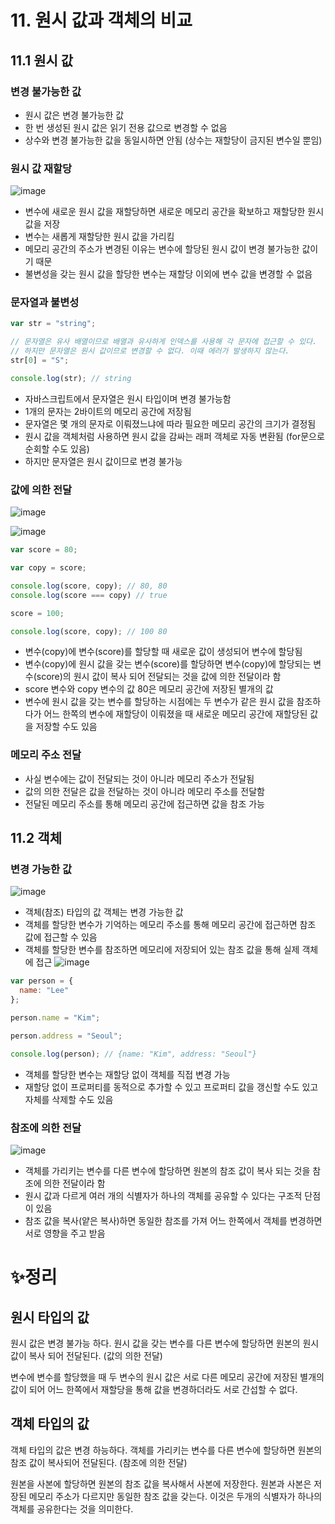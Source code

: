 # 11. 원시 값과 객체의 비교

## 11.1 원시 값

### 변경 불가능한 값

- 원시 값은 변경 불가능한 값
- 한 번 생성된 원시 값은 읽기 전용 값으로 변경할 수 없음
- 상수와 변경 불가능한 값을 동일시하면 안됨 (상수는 재할당이 금지된 변수일 뿐임)

### 원시 값 재할당
![image](https://user-images.githubusercontent.com/72698829/208316609-f60d46f1-433e-4933-91ed-04afd0192360.png)

- 변수에 새로운 원시 값을 재할당하면 새로운 메모리 공간을 확보하고 재할당한 원시 값을 저장
- 변수는 새롭게 재할당한 원시 값을 가리킴
- 메모리 공간의 주소가 변경된 이유는 변수에 할당된 원시 값이 변경 불가능한 값이기 때문
- 불변성을 갖는 원시 값을 할당한 변수는 재할당 이외에 변수 값을 변경할 수 없음

### 문자열과 불변성

```jsx
var str = "string";

// 문자열은 유사 배열이므로 배열과 유사하게 인덱스를 사용해 각 문자에 접근할 수 있다.
// 하지만 문자열은 원시 값이므로 변경할 수 없다. 이때 에러가 발생하지 않는다.
str[0] = "S";

console.log(str); // string
```

- 자바스크립트에서 문자열은 원시 타입이며 변경 불가능함
- 1개의 문자는 2바이트의 메모리 공간에 저장됨
- 문자열은 몇 개의 문자로 이뤄졌느냐에 따라 필요한 메모리 공간의 크기가 결정됨
- 원시 값을 객체처럼 사용하면 원시 값을 감싸는 래퍼 객체로 자동 변환됨 (for문으로 순회할 수도 있음)
- 하지만 문자열은 원시 값이므로 변경 불가능

### 값에 의한 전달
![image](https://user-images.githubusercontent.com/72698829/208316616-2b1df3c1-4281-43cc-8998-1ba8ad736ab7.png)

![image](https://user-images.githubusercontent.com/72698829/208316628-d222bb57-0c98-4a25-b643-6f4c63d083f4.png)

```jsx
var score = 80;

var copy = score;

console.log(score, copy); // 80, 80
console.log(score === copy) // true

score = 100;

console.log(score, copy); // 100 80
```

- 변수(copy)에 변수(score)를 할당할 때 새로운 값이 생성되어 변수에 할당됨
- 변수(copy)에 원시 값을 갖는 변수(score)를 할당하면 변수(copy)에 할당되는 변수(score)의 원시 값이 복사 되어 전달되는 것을 값에 의한 전달이라 함
- score 변수와 copy 변수의 값 80은 메모리 공간에 저장된 별개의 값
- 변수에 원시 값을 갖는 변수를 할당하는 시점에는 두 변수가 같은 원시 값을 참조하다가 어느 한쪽의 변수에 재할당이 이뤄졌을 때 새로운 메모리 공간에 재할당된 값을 저장할 수도 있음

### 메모리 주소 전달

- 사실 변수에는 값이 전달되는 것이 아니라 메모리 주소가 전달됨
- 값의 의한 전달은 값을 전달하는 것이 아니라 메모리 주소를 전달함
- 전달된 메모리 주소를 통해 메모리 공간에 접근하면 값을 참조 가능

## 11.2 객체

### 변경 가능한 값
![image](https://user-images.githubusercontent.com/72698829/208316635-344af58e-9580-4abc-967b-54ae60a5b7dc.png)

- 객체(참조) 타입의 값 객체는 변경 가능한 값
- 객체를 할당한 변수가 기억하는 메모리 주소를 통해 메모리 공간에 접근하면 참조 값에 접근할 수 있음
- 객체를 할당한 변수를 참조하면 메모리에 저장되어 있는 참조 값을 통해 실제 객체에 접근
![image](https://user-images.githubusercontent.com/72698829/208316638-435de8cd-6e81-4f46-86e0-db207ef53807.png)

```jsx
var person = {
  name: "Lee"
};

person.name = "Kim";

person.address = "Seoul";

console.log(person); // {name: "Kim", address: "Seoul"}
```

- 객체를 할당한 변수는 재할당 없이 객체를 직접 변경 가능
- 재할당 없이 프로퍼티를 동적으로 추가할 수 있고 프로퍼티 값을 갱신할 수도 있고 자체를 삭제할 수도 있음

### 참조에 의한 전달
![image](https://user-images.githubusercontent.com/72698829/208316643-a07e19c6-3166-48b1-a0d4-b4f6eacff383.png)
- 객체를 가리키는 변수를 다른 변수에 할당하면 원본의 참조 값이 복사 되는 것을 참조에 의한 전달이라 함
- 원시 값과 다르게 여러 개의 식별자가 하나의 객체를 공유할 수 있다는 구조적 단점이 있음
- 참조 값을 복사(얕은 복사)하면 동일한 참조를 가져 어느 한쪽에서 객체를 변경하면 서로 영향을 주고 받음

# ✨정리

## 원시 타입의 값

원시 값은 변경 불가능 하다. 원시 값을 갖는 변수를 다른 변수에 할당하면 원본의 원시 값이 복사 되어 전달된다. (값의 의한 전달)

변수에 변수를 할당했을 때 두 변수의 원시 값은 서로 다른 메모리 공간에 저장된 별개의 값이 되어 어느 한쪽에서 재할당을 통해 값을 변경하더라도 서로 간섭할 수 없다.

## 객체 타입의 값

객체 타입의 값은 변경 하능하다. 객체를 가리키는 변수를 다른 변수에 할당하면 원본의 참조 값이 복사되어 전달된다. (참조에 의한 전달)

원본을 사본에 할당하면 원본의 참조 값을 복사해서 사본에 저장한다. 원본과 사본은 저장된 메모리 주소가 다르지만 동일한 참조 값을 갖는다. 이것은 두개의 식별자가 하나의 객체를 공유한다는 것을 의미한다.

